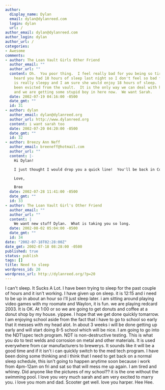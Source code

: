 ```yaml
---
author:
  display_name: Dylan
  email: dylan@dylanreed.com
  login: dylan
  url: /
author_email: dylan@dylanreed.com
author_login: dylan
author_url: /
categories:
- Awesome
comments:
- author: The Loan Vault Girls Other Friend
  author_email: ""
  author_url: ""
  content: Oh.  You poor thing.  I feel really bad for you being so tired.  Not really.  I
    heard you had 18 hours of sleep last night so I don't feel so bad for you.  Sarah
    is really sleepy and I am sure she would enjoy 18 hours of sleep.  And Sarah has
    been evicted from the vault.  It is the only way we can deal with her leaving
    and we are getting some stupid boy in here now.  We want Sarah.
  date: 2002-07-19 04:16:00 -0500
  date_gmt: ""
  id: 31
- author: dylan
  author_email: dylan@dylanreed.org
  author_url: http://www.dylanreed.org
  content: i want sarah too
  date: 2002-07-20 04:20:00 -0500
  date_gmt: ""
  id: 32
- author: Breezy Ann Neff
  author_email: breeneff@hotmail.com
  author_url: ""
  content: |-
    Hi Dylan!

    I just thought I would drop you a quick line!  You'll be back in Colorado in December right?  I don't know what else to say, just take care of yourself and have fun learning all of the complex things you are learning!

    Love,

    Bree
  date: 2002-07-28 11:41:00 -0500
  date_gmt: ""
  id: 33
- author: The Loan Vault Girl's Other Friend
  author_email: ""
  author_url: ""
  content: |
    We want new stuff Dylan.  What is taking you so long.
  date: 2002-08-02 05:04:00 -0500
  date_gmt: ""
  id: 34
date: "2002-07-18T02:28:00Z"
date_gmt: 2002-07-18 08:28:00 -0500
published: true
status: publish
tags: []
title: Need to sleep
wordpress_id: 20
wordpress_url: http://dylanreed.org/?p=20
---
```


I can't sleep. It Sucks A Lot. I have been trying to sleep for the past couple of hours and it isn't working. I have given up on sleep. it is 12:15 and i need to be up in about an hour so i'll just sleep later. i am sitting around playing video games with my roomate and Waylon, it is fun. we are playing redcard 2003. It is OK. At 1:00 or so we are going to get donuts and coffee at a donut shop by my house. yippee. I hope that we get done quickly tomarrow. I am enjoying school aside from the fact that i have to go to school so early that it messes with my head alot. In about 3 weeks i will be done getting up early and will start doing 8-5 school which will be nice. I am going to go into the NDT\spec tech program. NDT is non-destructive testing. This is what you do to test welds and corrosion on metal and other materials. It is used everywhere from car manufacturers to brewerys. It sounds like it will be a good time and if it isn't i can quickly switch to the med tech program. I have been doing some thinking and i think that I need to get back on a normal sleep schedule, this isn't going to happen anytime soon because i work from 4pm-12am on fri and sat so that will mess me up again. I am tired and whiney. Did anyone like the pictures of my school?? it is the one without the swimming pool. I love you very much sarah and am very excited to marry you. i love you mom and dad. Scooter get well. love you harper. Hee Hee.
